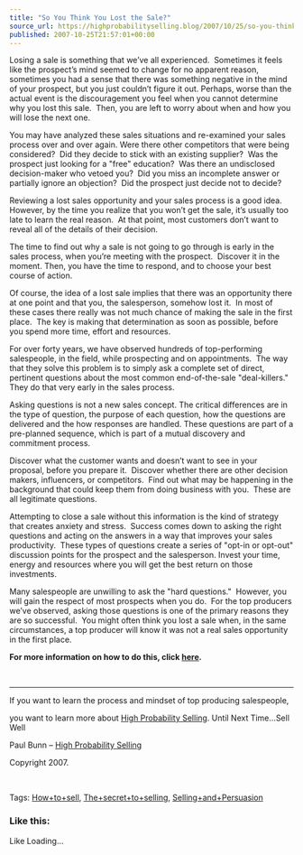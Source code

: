 ```yaml
---
title: "So You Think You Lost the Sale?"
source_url: https://highprobabilityselling.blog/2007/10/25/so-you-think-you-lost-the-sale
published: 2007-10-25T21:57:01+00:00
---
```

Losing a sale is something that we’ve all experienced.  Sometimes it feels like the prospect’s mind seemed to change for no apparent reason, sometimes you had a sense that there was something negative in the mind of your prospect, but you just couldn’t figure it out. Perhaps, worse than the actual event is the discouragement you feel when you cannot determine why you lost this sale.  Then, you are left to worry about when and how you will lose the next one.


 You may have analyzed these sales situations and re\-examined your sales process over and over again. Were there other competitors that were being considered?  Did they decide to stick with an existing supplier?  Was the prospect just looking for a "free" education?  Was there an undisclosed decision\-maker who vetoed you?  Did you miss an incomplete answer or partially ignore an objection?  Did the prospect just decide not to decide?


 Reviewing a lost sales opportunity and your sales process is a good idea. However, by the time you realize that you won’t get the sale, it’s usually too late to learn the real reason.  At that point, most customers don’t want to reveal all of the details of their decision.


 The time to find out why a sale is not going to go through is early in the sales process, when you’re meeting with the prospect.  Discover it in the moment. Then, you have the time to respond, and to choose your best course of action.   

  

Of course, the idea of a lost sale implies that there was an opportunity there at one point and that you, the salesperson, somehow lost it.  In most of these cases there really was not much chance of making the sale in the first place.  The key is making that determination as soon as possible, before you spend more time, effort and resources.


 For over forty years, we have observed hundreds of top\-performing salespeople, in the field, while prospecting and on appointments.  The way that they solve this problem is to simply ask a complete set of direct, pertinent questions about the most common end\-of\-the\-sale "deal\-killers." They do that very early in the sales process.


 Asking questions is not a new sales concept. The critical differences are in the type of question, the purpose of each question, how the questions are delivered and the how responses are handled. These questions are part of a pre\-planned sequence, which is part of a mutual discovery and commitment process.


 Discover what the customer wants and doesn’t want to see in your proposal, before you prepare it.  Discover whether there are other decision makers, influencers, or competitors.  Find out what may be happening in the background that could keep them from doing business with you.  These are all legitimate questions.


 Attempting to close a sale without this information is the kind of strategy that creates anxiety and stress.  Success comes down to asking the right questions and acting on the answers in a way that improves your sales productivity.  These types of questions create a series of "opt\-in or opt\-out" discussion points for the prospect and the salesperson. Invest your time, energy and resources where you will get the best return on those investments. 


 Many salespeople are unwilling to ask the "hard questions."  However, you will gain the respect of most prospects when you do.  For the top producers we’ve observed, asking those questions is one of the primary reasons they are so successful.  You might often think you lost a sale when, in the same circumstances, a top producer will know it was not a real sales opportunity in the first place.





**For more information on how to do this, click [here](http://highprobsell.com/html/closing_sales.html).**


 






---


If you want to learn the process and mindset of top producing salespeople,

 you want to learn more about [High Probability Selling](http://highprobsell.com/html/prospecting_training.html).
Until Next Time…Sell Well


Paul Bunn – [High Probability Selling](http://highprobsell.com/html/prospecting_training.html) 


Copyright 2007\.


 


Tags: [How\+to\+sell](http://technorati.com/tag/How+to+sell), [The\+secret\+to\+selling](http://technorati.com/tag/The+secret+to+selling), [Selling\+and\+Persuasion](http://technorati.com/tag/Selling+and+Persausion)


### Like this:

Like Loading...
